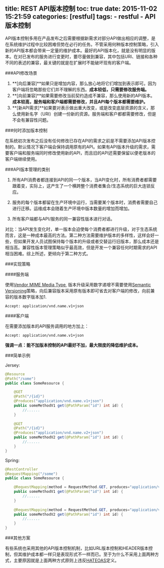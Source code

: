 title: REST API版本控制
toc: true
date: 2015-11-02 15:21:59
categories: [restful]
tags:
    - restful
    - API版本控制
---

API版本控制多用在产品发布之后需要根据新需求对部分API做出相应的调整，是在系统维护过程中比较困难但势在必行的任务。不管采用何种版本控制策略，引入新的API版本都会带来一定量的维护成本。最好的API版本化，就是没有明显的版本。在对已发布的服务进行变更时，要尽量做到兼容，其中包括URI、链接和各种不同的表述的兼容，最关键的就是在扩展时不能破坏现有的客户端。

###API修改场景

1. **[向后兼容]**如果只是增加内容，那么放心地将它们增加到表示即可。因为客户端将忽略那些它们并不理解的东西。**成本较低，只需要修改服务端。**
2. **[向前兼容]**如果需要修改当前契约造成不兼容，那么使用新的API版本。**成本较高，服务端和客户端都需要修改，并且API每个版本都需要维护。**
3. **[新API需求]**如果要对表示做出重大改变，或是改变底层资源的含义，那么使用新名字（URI）创建一份新的资源。服务端和客户都都需要修改，但是不会有兼容性问题。

###何时添加版本控制

在系统初次发布之后没有任何修改已存在API的需求之前是不需要添加API版本控制的。默认情况下客户端会保持调用原有的API。如果有API版本升级的需求，需要客户端和服务端同时修改使用新的API，而且旧的API还需要保留以便老版本的客户端继续使用。

###API版本管理的类别

1. 所有API消费者都连接到API的同一个版本，当API变化时，所有消费者都需要跟着变，实际上，这产生了一个横跨整个消费者集合/生态系统的巨大连锁反应。

2. 服务的每个版本都留在生产环境中运行，当需要某个版本时，消费者需要自己进行迁移。运维成本会随着生产环境中版本数量的增加而增加。

3. 所有客户端都与API/服务的同一兼容性版本进行对话。

对比：当API发生变化时，单一版本会迫使每个消费者都进行升级，对于生态系统而言，这是一种成本最高的方法。第二种方法需要维护版本的多样性，这样会好一些，但如果开发人员试图保持每个版本的升级或者交替运行旧版本，那么成本还是相当高。兼容性版本管理策略似乎最高效，但是开发一个兼容任何时期需求的API相当困难。综上所述，更倾向于第二种方式。


###实现策略

####服务端

使用[Vendor MIME Media Type](http://tools.ietf.org/html/rfc4288#section-3.2), 版本升级采用数字递增不需要使用[Semantic Versioning](http://semver.org/)策略，向后兼容版本采用原有版本即可省去对客户端的修改，向前兼容的版本数字版本加1.

```
Accept: application/vnd.name.v1+json
```

####客户端

在需要添加版本的API服务调用的地方加上：

```
Accept: application/vnd.name.v1+json
```

**强调一点：能不加版本控制的API最好不加，最大限度的降低维护成本。**


###简单示例

Jersey:

```java
@Resource
@Path("/some")
public class SomeResource {

    @GET
    @Path("/{id}")
    @Produces("application/vnd.name.v1+json")
    public someMethodV1 get(@PathParam("id") int id) {
        //......
    }
    
    @GET
    @Path("/{id}")
    @Produces("application/vnd.name.v2+json")
    public someMethodV2 get(@PathParam("id") int id) {
        //......
    }
}
```

Spring:

```java
@RestController
@RequestMapping("/some")
public class SomeResource {

    @RequestMapping(method = RequestMethod.GET, produces="application/vnd.name.v1+json")
    public someMethodV1 get(@PathParam("id") int id) {
        //......
    }
    
    @RequestMapping(method = RequestMethod.GET, produces="application/vnd.name.v2+json")
    public someMethodV2 get(@PathParam("id") int id) {
        //......
    }
}
```

###其他方案

有些系统也采用其他的API版本控制机制，比如URL版本控制和HEADER版本控制，但其维护成本都一样只是表现形式不一样而已。至于为什么不采用上面两种方式，主要原因就是上面两种方式原则上违反[HATEOAS](https://en.wikipedia.org/wiki/HATEOAS)定义。
